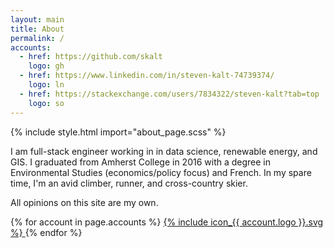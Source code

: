```yaml
---
layout: main
title: About
permalink: /
accounts:
  - href: https://github.com/skalt
    logo: gh
  - href: https://www.linkedin.com/in/steven-kalt-74739374/
    logo: ln
  - href: https://stackexchange.com/users/7834322/steven-kalt?tab=top
    logo: so
---
```


{% include style.html import="about_page.scss" %}
<p>
  I am full-stack engineer working in in data science, renewable energy, and GIS.
  I graduated from Amherst College in 2016 with a degree in Environmental Studies (economics/policy focus) and French.
  In my spare time, I'm an avid climber, runner, and cross-country skier.
</p>
<p>
  All opinions on this site are my own.
</p>

<div class="centering">
  {% for account in page.accounts %}
    <a
      class="account-link"
      href="{{ account.href }}"
      rel="noreferrer"
      target="\_blank">
      {% include icon_{{ account.logo }}.svg %}
    </a>
  {% endfor %}
</div>
